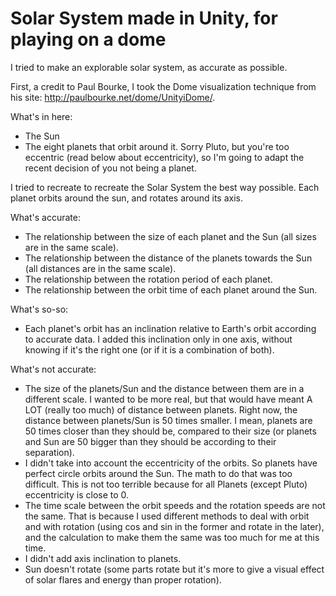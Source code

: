 Solar System made in Unity, for playing on a dome
======================

I tried to make an explorable solar system, as accurate as possible.

First, a credit to Paul Bourke, I took the Dome visualization technique from his site: http://paulbourke.net/dome/UnityiDome/.

What's in here:
* The Sun
* The eight planets that orbit around it. Sorry Pluto, but you're too eccentric (read below about eccentricity), so I'm going to adapt the recent decision of you not being a planet.

I tried to recreate to recreate the Solar System the best way possible. Each planet orbits around the sun, and rotates around its axis.

What's accurate:
* The relationship between the size of each planet and the Sun (all sizes are in the same scale).
* The relationship between the distance of the planets towards the Sun (all distances are in the same scale).
* The relationship between the rotation period of each planet.
* The relationship between the orbit time of each planet around the Sun.

What's so-so:
* Each planet's orbit has an inclination relative to Earth's orbit according to accurate data. I added this inclination only in one axis, without knowing if it's the right one (or if it is a combination of both).

What's not accurate:
* The size of the planets/Sun and the distance between them are in a different scale. I wanted to be more real, but that would have meant A LOT (really too much) of distance between planets. Right now, the distance between planets/Sun is 50 times smaller. I mean, planets are 50 times closer than they should be, compared to their size (or planets and Sun are 50 bigger than they should be according to their separation).
* I didn't take into account the eccentricity of the orbits. So planets have perfect circle orbits around the Sun. The math to do that was too difficult. This is not too terrible because for all Planets (except Pluto) eccentricity is close to 0.
* The time scale between the orbit speeds and the rotation speeds are not the same. That is because I used different methods to deal with orbit and with rotation (using cos and sin in the former and rotate in the later), and the calculation to make them the same was too much for me at this time.
* I didn't add axis inclination to planets.
* Sun doesn't rotate (some parts rotate but it's more to give a visual effect of solar flares and energy than proper rotation).